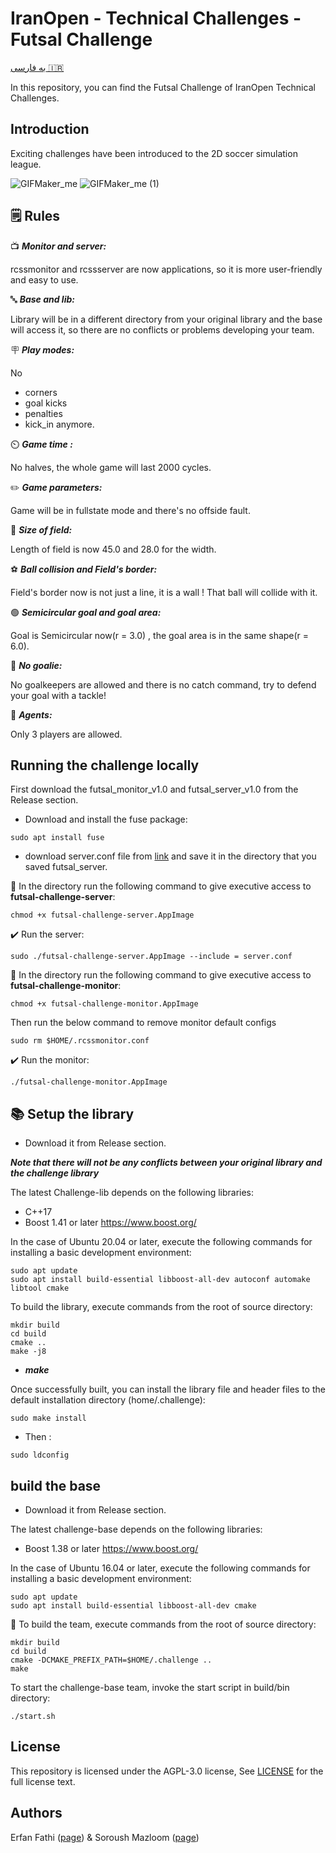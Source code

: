 # IranOpen - Technical Challenges - Futsal Challenge
[به فارسی 🇮🇷](README.fa.md)

In this repository, you can find the Futsal Challenge of IranOpen Technical Challenges.

## Introduction
Exciting challenges have been introduced to the 2D soccer simulation league.

![GIFMaker_me](https://github.com/RCSS-IR/io-challenges/assets/120306894/8e3e1b51-994e-4a73-ac5f-b8d148f3d230)
![GIFMaker_me (1)](https://github.com/RCSS-IR/io-challenges/assets/120306894/a7a916f4-8ea8-47d9-a4b7-c683c43e3e51)


## 🗒️ Rules

📺 ***Monitor and server:***

rcssmonitor and rcssserver are now applications, so it is more user-friendly and easy to use. 

🔤 ***Base and lib:***

Library will be in a different directory from your original library and the base will access it, so there are no conflicts or problems developing your team.

🪧 ***Play modes:***

No 
- corners
- goal kicks
- penalties
- kick_in
anymore. 

⏲️ ***Game time :***

No halves, the whole game will last 2000 cycles.

✏️ ***Game parameters:***

Game will be in fullstate mode and there's no offside fault. 

📏 ***Size of field:***

Length of field is now 45.0 and 28.0 for the width. 

⚽ ***Ball collision and Field's border:***

Field's border now is not just a line,  it is a wall !
That ball will collide with it.

🟢 ***Semicircular goal and goal area:***

Goal is Semicircular now(r = 3.0) , the goal area is in the same shape(r = 6.0). 

🛑 ***No goalie:***

No goalkeepers are allowed and there is no catch command, try to defend your goal with a tackle! 

👨 ***Agents:***

Only 3 players are allowed.

## Running the challenge locally
First download the futsal_monitor_v1.0 and futsal_server_v1.0 from the Release section.

- Download and install the fuse package:
```
sudo apt install fuse
```

- download server.conf file from [link](https://github.com/RCSS-IR/futsal-challenge/blob/main/server.conf) and save it in the directory that you saved futsal_server.

📁 In the directory run the following command to give executive access to **futsal-challenge-server**:
```
chmod +x futsal-challenge-server.AppImage
```
✔️ Run the server:
```
sudo ./futsal-challenge-server.AppImage --include = server.conf
```
📁 In the directory run the following command to give executive access to **futsal-challenge-monitor**:
```
chmod +x futsal-challenge-monitor.AppImage
```
Then run the below command to remove monitor default configs
```
sudo rm $HOME/.rcssmonitor.conf
```
✔️ Run the monitor:
```
./futsal-challenge-monitor.AppImage
```
## 📚 Setup the library

- Download it from Release section.

***Note that there will not be any conflicts between your original library and the challenge library***

The latest Challenge-lib depends on the following libraries:

- C++17
- Boost 1.41 or later https://www.boost.org/

In the case of Ubuntu 20.04 or later, execute the following commands for installing a basic development environment:
```
sudo apt update
sudo apt install build-essential libboost-all-dev autoconf automake libtool cmake
```
To build the library, execute commands from the root of source directory:
```
mkdir build
cd build
cmake ..
make -j8
```
- ***make***

Once successfully built, you can install the library file and header files to the default installation directory (home/.challenge):
```
sudo make install
```

- Then :

```
sudo ldconfig
```

## build the base 

- Download it from Release section.
  
The latest challenge-base depends on the following libraries:

- Boost 1.38 or later https://www.boost.org/

In the case of Ubuntu 16.04 or later, execute the following commands for installing a basic development environment:
```
sudo apt update
sudo apt install build-essential libboost-all-dev cmake
```

📁 To build the team, execute commands from the root of source directory:
```
mkdir build
cd build
cmake -DCMAKE_PREFIX_PATH=$HOME/.challenge ..
make
```

To start the challenge-base team, invoke the start script in build/bin directory:
```
./start.sh
```

## License
This repository is licensed under the AGPL-3.0 license, See [LICENSE](LICENSE) for the full license text.

## Authors
Erfan Fathi ([page](https://github.com/ErfanFathii)) & Soroush Mazloom ([page](https://github.com/SoroushGit))

